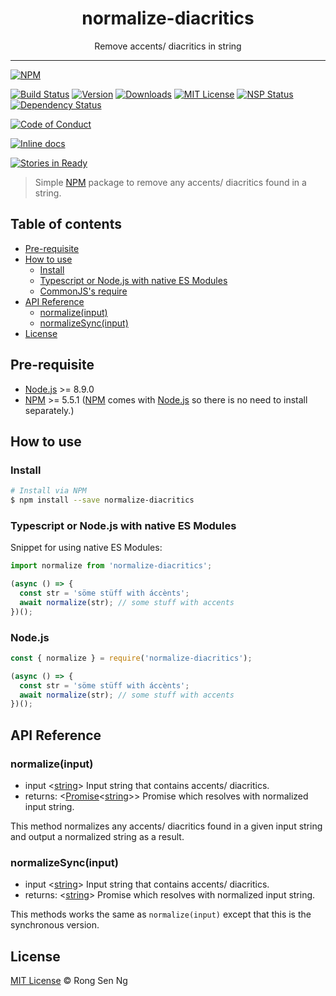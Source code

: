 <div align="center" style="text-align: center;">
  <h1 style="border-bottom: none;">normalize-diacritics</h1>

  <p>Remove accents/ diacritics in string</p>
</div>

<hr />

[![NPM][nodei-badge]][nodei-url]

[![Build Status][travis-badge]][travis-url]
[![Version][version-badge]][version-url]
[![Downloads][downloads-badge]][downloads-url]
[![MIT License][mit-license-badge]][mit-license-url]
[![NSP Status][nsp-badge]][nsp-url]
[![Dependency Status][daviddm-badge]][daviddm-url]

[![Code of Conduct][coc-badge]][coc-url]

<!-- [![Codacy Badge][codacy-badge]][codacy-url] -->
[![Inline docs][inch-badge]][inch-url]
<!-- [![codebeat badge][codebeat-badge]][codebeat-url] -->

[![Stories in Ready][waffle-badge]][waffle-url]

> Simple [NPM][npm-url] package to remove any accents/ diacritics found in a string.

## Table of contents

- [Pre-requisite](#pre-requisite)
- [How to use](#how-to-use)
  - [Install](#install)
  - [Typescript or Node.js with native ES Modules](#typescript-or-nodejs-with-native-es-modules)
  - [CommonJS's require](#commonjss-require)
- [API Reference](#api-reference)
  - [normalize(input)](#normalizeinput)
  - [normalizeSync(input)](#normalizesyncinput)
- [License](#license)

## Pre-requisite

- [Node.js][node-js-url] >= 8.9.0
- [NPM][npm-url] >= 5.5.1 ([NPM][npm-url] comes with [Node.js][node-js-url] so there is no need to install separately.)

## How to use

### Install

```sh
# Install via NPM
$ npm install --save normalize-diacritics
```

### Typescript or Node.js with native ES Modules

Snippet for using native ES Modules:

```ts
import normalize from 'normalize-diacritics';

(async () => {
  const str = 'söme stüff with áccènts';
  await normalize(str); // some stuff with accents
})();
```

### Node.js

```js
const { normalize } = require('normalize-diacritics');

(async () => {
  const str = 'söme stüff with áccènts';
  await normalize(str); // some stuff with accents
})();
```

## API Reference

### normalize(input)

 - input <[string][string-mdn-url]> Input string that contains accents/ diacritics.
 - returns: <[Promise][promise-mdn-url]<[string][string-mdn-url]>> Promise which resolves with normalized input string.

This method normalizes any accents/ diacritics found in a given input string and output a normalized string as a result.

### normalizeSync(input)

 - input <[string][string-mdn-url]> Input string that contains accents/ diacritics.
 - returns: <[string][string-mdn-url]> Promise which resolves with normalized input string.

This methods works the same as `normalize(input)` except that this is the synchronous version.

## License

[MIT License](http://motss.mit-license.org/) © Rong Sen Ng

[node-js-url]: https://nodejs.org
[npm-url]: https://www.npmjs.com
[node-releases-url]: https://nodejs.org/en/download/releases
[string-mdn-url]: https://developer.mozilla.org/en-US/docs/Web/JavaScript/Reference/Global_Objects/String
[promise-mdn-url]: https://developer.mozilla.org/en-US/docs/Web/JavaScript/Reference/Global_Objects/Promise



[nodei-badge]: https://nodei.co/npm/normalize-diacritics.png?downloads=true&downloadRank=true&stars=true

[travis-badge]: https://img.shields.io/travis/motss/normalize-diacritics.svg?style=flat-square

[version-badge]: https://img.shields.io/npm/v/normalize-diacritics.svg?style=flat-square
[downloads-badge]: https://img.shields.io/npm/dm/normalize-diacritics.svg?style=flat-square
[mit-license-badge]: https://img.shields.io/github/license/mashape/apistatus.svg?style=flat-square
[nsp-badge]: https://nodesecurity.io/orgs/motss/projects/92a9a3b3-c0c8-4172-917d-f1c7e0d5ef9f/badge
[daviddm-badge]: https://img.shields.io/david/expressjs/express.svg?style=flat-square

[coc-badge]: https://img.shields.io/badge/code%20of-conduct-ff69b4.svg?style=flat-square

[codacy-badge]: https://api.codacy.com/project/badge/Grade/c84a41b8422245058a8c1acd17fd7e23
[inch-badge]: http://inch-ci.org/github/motss/normalize-diacritics.svg?branch=master
[codebeat-badge]: https://codebeat.co/badges/8a0eb7c1-b944-41b1-ad87-5f0bd392873b

[waffle-badge]: https://badge.waffle.io/motss/normalize-diacritics.png?label=ready&title=Ready



[nodei-url]: https://nodei.co/npm/normalize-diacritics/

[travis-url]: https://travis-ci.org/motss/normalize-diacritics
[version-url]: https://npmjs.org/package/normalize-diacritics
[downloads-url]: http://www.npmtrends.com/normalize-diacritics
[mit-license-url]: https://github.com/motss/normalize-diacritics/blob/master/LICENSE
[nsp-url]: https://nodesecurity.io/orgs/motss/projects/02e1b52b-3dc8-4fcf-aa91-8676541b4348
[daviddm-url]: https://david-dm.org/motss/normalize-diacritics

[coc-url]: https://github.com/motss/normalize-diacritics/blob/master/CODE_OF_CONDUCT.md

[inch-url]: http://inch-ci.org/github/motss/normalize-diacritics

[waffle-url]: https://waffle.io/motss/normalize-diacritics?utm_source=badge
